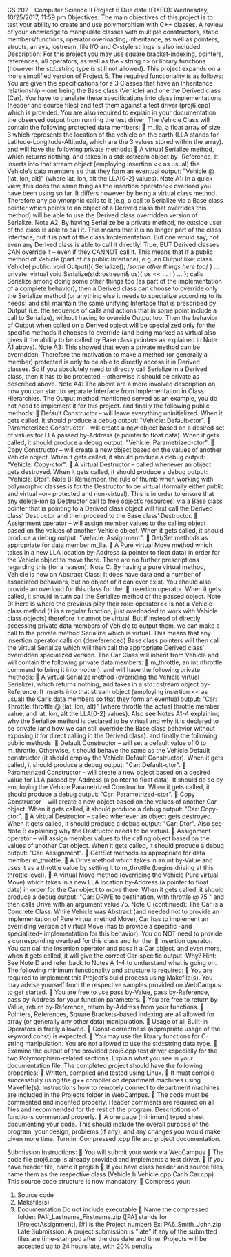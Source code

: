 CS 202 - Computer Science II Project 6
Due date (FIXED): Wednesday, 10/25/2017, 11:59 pm
Objectives: The main objectives of this project is to test your ability to create and use
polymorphism with C++ classes. A review of your knowledge to manipulate classes with multiple
constructors, static members/functions, operator overloading, inheritance, as well as pointers,
structs, arrays, iostream, file I/O and C-style strings is also included.
Description:
For this project you may use square bracket-indexing, pointers, references, all operators, as well
as the <string.h> or <cstring> library functions (however the std::string type is still not
allowed).
This project expands on a more simplified version of Project 5. The required functionality is as
follows: You are given the specifications for a 3 Classes that have an Inheritance relationship – one
being the Base class (Vehicle) and one the Derived class (Car). You have to translate these
specifications into class implementations (header and source files) and test them against a test driver
(proj6.cpp) which is provided. You are also required to explain in your documentation the observed
output from running the test driver.
The Vehicle Class will contain the following protected data members:
 m_lla, a float array of size 3 which represents the location of the vehicle on the earth
(LLA stands for Latitude-Longitude-Altitude, which are the 3 values stored within the array).
and will have the following private methods:
 A virtual Serialize method, which returns nothing, and takes in a std::ostream object by-
Reference. It inserts into that stream object (employing insertion << as usual) the Vehicle’s
data members so that they form an eventual output:
"Vehicle @ [lat, lon, alt]" (where lat, lon, alt the LLA[0-2] values).
Note A1: In a quick view, this does the same thing as the insertion operator<< overload
you have been using so far. It differs however by being a virtual class method. Therefore
any polymorphic calls to it (e.g. a call to Serialize via a Base class pointer which points to an
object of a Derived class that overrides this method) will be able to use the Derived class
overridden version of Serialize.
Note A2: By having Serialize be a private method, no outside user of the class is able to call
it. This means that it is no longer part of the class Interface, but it is part of the class
Implementation. But one would say, not even any Derived class is able to call it directly! True,
BUT Derived classes CAN override it – even if they CANNOT call it.
This means that if a public method of Vehicle (part of its public Interface), e.g. an Output like:
class Vehicle{
public:
void Output(){ Serialize(); /*some other things here too*/ }
…
private:
virtual void Serialize(std::ostream& os){ os << … ; }
…
};
calls Serialize among doing some other things too (as part of the implementation of a
complete behavior), then a Derived class can choose to override only the Serialize method
(or anything else it needs to specialize according to its needs) and still maintain the same
unifying Interface that is prescribed by Output (i.e. the sequence of calls and actions that in
some point include a call to Serialize), without having to override Output too.
Then the behavior of Output when called on a Derived object will be specialized only for
the specific methods it chooses to override (and being marked as virtual also gives it the
ability to be called by Base class pointers as explained in Note A1 above).
Note A3: This showed that even a private method can be overridden. Therefore the
motivation to make a method (or generally a member) protected is only to be able to directly
access it in Derived classes. So if you absolutely need to directly call Serialize in a Derived
class, then it has to be protected – otherwise it should be private as described above.
Note A4: The above are a more involved description on how you can start to separate
Interface from Implementation in Class Hierarchies. The Output method mentioned served as an
example, you do not need to implement it for this project.
and finally the following public methods:
 Default Constructor – will leave everything uninitialized. When it gets called, it should
produce a debug output: "Vehicle: Default-ctor".
 Parameterized Constructor – will create a new object based on a desired set of values for
LLA passed by-Address (a pointer to float data). When it gets called, it should produce a
debug output:
"Vehicle: Parametrized-ctor".
 Copy Constructor – will create a new object based on the values of another Vehicle object.
When it gets called, it should produce a debug output:
"Vehicle: Copy-ctor".
 A virtual Destructor – called whenever an object gets destroyed. When it gets called, it
should produce a debug output:
"Vehicle: Dtor".
Note B: Remember, the rule of thumb when working with polymorphic classes is for the
Destructor to be virtual (formally either public and virtual –or– protected and non-virtual).
This is in order to ensure that any delete-ion (a Destructor call to free object’s resources)
via a Base class pointer that is pointing to a Derived class object will first call the Derived
class’ Destructor and then proceed to the Base class’ Destructor.
 Assignment operator – will assign member values to the calling object based on the values
of another Vehicle object. When it gets called, it should produce a debug output:
"Vehicle: Assignment".
 Get/Set methods as appropriate for data member m_lla.
 A Pure virtual Move method which takes in a new LLA location by-Address (a pointer
to float data) in order for the Vehicle object to move there. There are no further
prescriptions regarding this (for a reason).
Note C: By having a pure virtual method, Vehicle is now an Abstract Class: It does have
data and a number of associated behaviors, but no object of it can ever exist.
You should also provide an overload for this class for the:
 Insertion operator. When it gets called, it should in turn call the Serialize method of the
passed object.
Note D: Here is where the previous play their role: operator<< is not a Vehicle class
method (it is a regular function, just overloaded to work with Vehicle class objects) therefore
it cannot be virtual. But if instead of directly accessing private data members of Vehicle to
output them, we can make a call to the private method Serialize which is virtual.
This means that any insertion operator calls on (dereferenced) Base class pointers will then
call the virtual Serialize which will then call the appropriate Derived class’ overridden
specialized version.
The Car Class will inherit from Vehicle and will contain the following private data members:
 m_throttle, an int (throttle command to bring it into motion).
and will have the following private methods:
 A virtual Serialize method (overriding the Vehicle virtual Serialize), which returns
nothing, and takes in a std::ostream object by-Reference. It inserts into that stream object
(employing insertion << as usual) the Car’s data members so that they form an eventual
output:
"Car: Throttle: throttle @ [lat, lon, alt]" (where throttle the actual throttle member value, and
lat, lon, alt the LLA[0-2] values).
Also see Notes A1-4 explaining why the Serialize method is declared to be virtual and why
it is declared to be private (and how we can still override the Base class behavior without
exposing it for direct calling in the Derived class).
and finally the following public methods:
 Default Constructor – will set a default value of 0 to m_throttle. Otherwise, it should
behave the same as the Vehicle Default constructor (it should employ the Vehicle Default
Constructor). When it gets called, it should produce a debug output:
"Car: Default-ctor".
 Parametrized Constructor – will create a new object based on a desired value for LLA
passed by-Address (a pointer to float data). It should do so by employing the Vehicle
Parametrized Constructor. When it gets called, it should produce a debug output:
"Car: Parametrized-ctor".
 Copy Constructor – will create a new object based on the values of another Car object.
When it gets called, it should produce a debug output:
"Car: Copy-ctor".
 A virtual Destructor – called whenever an object gets destroyed. When it gets called, it
should produce a debug output:
"Car: Dtor".
Also see Note B explaining why the Destructor needs to be virtual.
 Assignment operator – will assign member values to the calling object based on the values
of another Car object. When it gets called, it should produce a debug output:
"Car: Assignment".
 Get/Set methods as appropriate for data member m_throttle.
 A Drive method which takes in an int by-Value and uses it as a throttle value by setting it
to m_throttle (begins driving at this throttle level).
 A virtual Move method (overriding the Vehicle Pure virtual Move) which takes in a
new LLA location by-Address (a pointer to float data) in order for the Car object to move
there. When it gets called, it should produce a debug output:
"Car: DRIVE to destination, with throttle @ 75 " and then calls Drive with an argument
value 75.
Note C (continued): The Car is a Concrete Class. While Vehicle was Abstract (and needed not to
provide an implementation of Pure virtual method Move), Car has to implement an
overriding version of virtual Move (has to provide a specific –and specialized–
implementation for this behavior).
You do NOT need to provide a corresponding overload for this class and for the:
 Insertion operator. You can call the insertion operator and pass it a Car object, and even
more, when it gets called, it will give the correct Car-specific output. Why?
Hint: See Note D and refer back to Notes A 1-4 to understand what is going on.
The following minimum functionality and structure is required:
 You are required to implement this Project’s build process using Makefile(s). You may
advise yourself from the respective samples provided on WebCampus to get started.
 You are free to use pass by-Value, pass by-Reference, pass by-Address for your
function parameters.
 You are free to return by-Value, return by-Reference, return by-Address from your
functions.
 Pointers, References, Square Brackets-based indexing are all allowed for array (or
generally any other data) manipulation.
 Usage of all Built-in Operators is freely allowed.
 Const-correctness (appropriate usage of the keyword const) is expected.
 You may use the <cstring> library functions for C-string manipulation. You are not
allowed to use the std::string data type.
 Examine the output of the provided proj6.cpp test driver especially for the two
Polymorphism-related sections. Explain what you see in your documentation file.
The completed project should have the following properties:
 Written, compiled and tested using Linux.
 It must compile successfully using the g++ compiler on department machines using
Makefile(s). Instructions how to remotely connect to department machines are included in
the Projects folder in WebCampus.
 The code must be commented and indented properly.
Header comments are required on all files and recommended for the rest of the program.
Descriptions of functions commented properly.
 A one page (minimum) typed sheet documenting your code. This should include the overall
purpose of the program, your design, problems (if any), and any changes you would make
given more time.
Turn in: Compressed .cpp file and project documentation.

Submission Instructions:
 You will submit your work via WebCampus
 The code file proj6.cpp is already provided and implements a test driver.
 If you have header file, name it proj6.h
 If you have class header and source files, name them as the respective class (Vehicle.h
Vehicle.cpp Car.h Car.cpp) This source code structure is now mandatory.
 Compress your:
1. Source code
2. Makefile(s)
3. Documentation
Do not include executable
 Name the compressed folder:
PA#_Lastname_Firstname.zip
([PA] stands for [ProjectAssignment], [#] is the Project number)
Ex: PA6_Smith_John.zip
Late Submission:
A project submission is "late" if any of the submitted files are time-stamped after the due date and
time. Projects will be accepted up to 24 hours late, with 20% penalty

